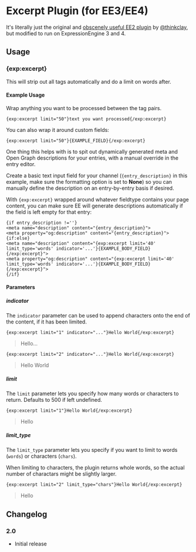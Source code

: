 # Excerpt Plugin (for EE3/EE4)
It's literally just the original and [obscenely useful EE2 plugin](https://github.com/thinkclay/ExpressionEngine-Excerpt-Plugin) by [@thinkclay](https://github.com/thinkclay), but modified to run on ExpressionEngine 3 and 4.

## Usage

### {exp:excerpt}
This will strip out all tags automatically and do a limit on words after.

#### Example Usage
Wrap anything you want to be processed between the tag pairs.

```{exp:excerpt limit="50"}text you want processed{/exp:excerpt}```

You can also wrap it around custom fields:

```{exp:excerpt limit="50"}{EXAMPLE_FIELD}{/exp:excerpt}```

One thing this helps with is to spit out dynamically generated meta and Open Graph descriptions for your entries, with a manual override in the entry editor.

Create a basic text input field for your channel (`{entry_description}` in this example, make sure the formatting option is set to **None**) so you can manually define the description on an entry-by-entry basis if desired.

With `{exp:excerpt}` wrapped around whatever fieldtype contains your page content, you can make sure EE will generate descriptions automatically if the field is left empty for that entry:

```
{if entry_description !=''}
<meta name="description" content="{entry_description}">
<meta property="og:description" content="{entry_description}">
{if:else}
<meta name="description" content="{exp:excerpt limit='40' limit_type='words' indicator='...'}{EXAMPLE_BODY_FIELD}{/exp:excerpt}">
<meta property="og:description" content="{exp:excerpt limit='40' limit_type='words' indicator='...'}{EXAMPLE_BODY_FIELD}{/exp:excerpt}">
{/if}
```

#### Parameters

##### indicator
The `indicator` parameter can be used to append characters onto the end of the content, if it has been limited.

```{exp:excerpt limit="1" indicator="..."}Hello World{/exp:excerpt}```
> Hello...

```{exp:excerpt limit="2" indicator="..."}Hello World{/exp:excerpt}```
> Hello World


##### limit
The `limit` parameter lets you specify how many words or characters to return. Defaults to 500 if left undefined.

```{exp:excerpt limit="1"}Hello World{/exp:excerpt}```
> Hello


##### limit_type
The `limit_type` parameter lets you specify if you want to limit to words (`words`) or characters (`chars`).  

When limiting to characters, the plugin returns whole words, so the actual number of charactars might be slightly larger. 

```{exp:excerpt limit="2" limit_type="chars"}Hello World{/exp:excerpt}```
>Hello


## Changelog

### 2.0

- Initial release